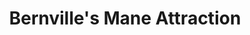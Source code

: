 ---
title: "Bernville's Mane Attraction"
url: /bernville/bernvilles-mane-attraction/
shop: hairdresser
---